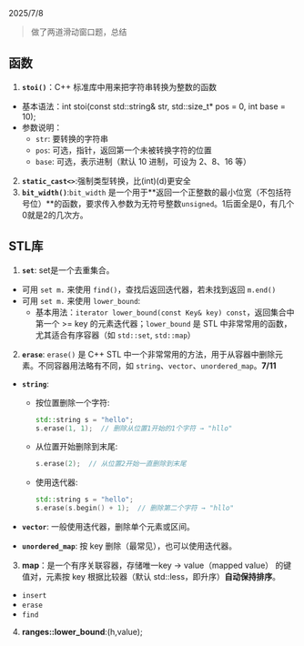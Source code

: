 2025/7/8 
> 做了两道滑动窗口题，总结

## 函数
1. **`stoi()`**：C++ 标准库中用来把字符串转换为整数的函数
  - 基本语法：int stoi(const std::string& str, std::size_t* pos = 0, int base = 10);
  - 参数说明：
    - `str`: 要转换的字符串
    - `pos`: 可选，指针，返回第一个未被转换字符的位置
    - `base`: 可选，表示进制（默认 10 进制，可设为 2、8、16 等）

2. **`static_cast<>`**:强制类型转换，比(int)(d)更安全
3. **`bit_width()`**:`bit_width` 是一个用于**返回一个正整数的最小位宽（不包括符号位）**的函数，要求传入参数为无符号整数`unsigned`。1后面全是0，有几个0就是2的几次方。

## STL库
1. **`set`**: set是一个去重集合。
  - 可用 `set m.` 来使用 `find()`，查找后返回迭代器，若未找到返回 `m.end()`
  - 可用 `set m.` 来使用 `lower_bound`:
    - 基本用法：`iterator lower_bound(const Key& key) const`，返回集合中第一个 >= key 的元素迭代器；`lower_bound` 是 STL 中非常常用的函数，尤其适合有序容器（如 `std::set`, `std::map`）

2. **`erase`**: `erase()` 是 C++ STL 中一个非常常用的方法，用于从容器中删除元素。不同容器用法略有不同，如 `string`、`vector`、`unordered_map`。**7/11**

  - **`string`**:
  
    - 按位置删除一个字符:
    
      ```cpp
      std::string s = "hello";
      s.erase(1, 1);  // 删除从位置1开始的1个字符 → "hllo"
      ```
    
    - 从位置开始删除到末尾:
    
      ```cpp
      s.erase(2);  // 从位置2开始一直删除到末尾
      ```
    
    - 使用迭代器:
    
      ```cpp
      std::string s = "hello";
      s.erase(s.begin() + 1);  // 删除第二个字符 → "hllo"
      ```

  - **`vector`**: 一般使用迭代器，删除单个元素或区间。

  - **`unordered_map`**: 按 key 删除（最常见），也可以使用迭代器。

3. **map**：是一个有序关联容器，存储唯一key -> value（mapped value） 的键值对，元素按 key 根据比较器（默认 std::less<Key>，即升序）**自动保持排序**。
  - `insert`
  - `erase`
  - `find`

4. **ranges::lower_bound**:(h,value);
